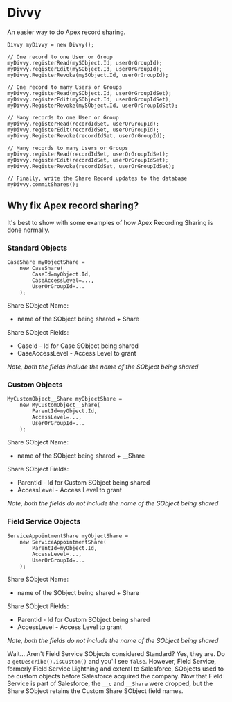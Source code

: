 # Divvy

An easier way to do Apex record sharing.


```apex
Divvy myDivvy = new Divvy();

// One record to one User or Group
myDivvy.registerRead(mySObject.Id, userOrGroupId);
myDivvy.registerEdit(mySObject.Id, userOrGroupId);
myDivvy.RegisterRevoke(mySObject.Id, userOrGroupId);

// One record to many Users or Groups
myDivvy.registerRead(mySObject.Id, userOrGroupIdSet);
myDivvy.registerEdit(mySObject.Id, userOrGroupIdSet);
myDivvy.RegisterRevoke(mySObject.Id, userOrGroupIdSet);

// Many records to one User or Group
myDivvy.registerRead(recordIdSet, userOrGroupId);
myDivvy.registerEdit(recordIdSet, userOrGroupId);
myDivvy.RegisterRevoke(recordIdSet, userOrGroupId);

// Many records to many Users or Groups
myDivvy.registerRead(recordIdSet, userOrGroupIdSet);
myDivvy.registerEdit(recordIdSet, userOrGroupIdSet);
myDivvy.RegisterRevoke(recordIdSet, userOrGroupIdSet);

// Finally, write the Share Record updates to the database
myDivvy.commitShares();
```


## Why fix Apex record sharing?

It's best to show with some examples of how Apex Recording Sharing is done normally.


### Standard Objects

```apex
CaseShare myObjectShare =
    new CaseShare(
        CaseId=myObject.Id,
        CaseAccessLevel=...,
        UserOrGroupId=...
    );
```

Share SObject Name:

- name of the SObject being shared + Share

Share SObject Fields:

- CaseId - Id for Case SObject being shared
- CaseAccessLevel - Access Level to grant

*Note, both the fields include the name of the SObject being shared*

### Custom Objects

```apex
MyCustomObject__Share myObjectShare =
    new MyCustomObject__Share(
        ParentId=myObject.Id,
        AccessLevel=...,
        UserOrGroupId=...
    );
```

Share SObject Name:

- name of the SObject being shared + __Share

Share SObject Fields:

- ParentId - Id for Custom SObject being shared
- AccessLevel - Access Level to grant

*Note, both the fields do not include the name of the SObject being shared*


### Field Service Objects

```apex
ServiceAppointmentShare myObjectShare =
    new ServiceAppointmentShare(
        ParentId=myObject.Id,
        AccessLevel=...,
        UserOrGroupId=...
    );
```

Share SObject Name:

- name of the SObject being shared + Share

Share SObject Fields:

- ParentId - Id for Custom SObject being shared
- AccessLevel - Access Level to grant

*Note, both the fields do not include the name of the SObject being shared*

Wait... Aren't Field Service SObjects considered Standard?
Yes, they are.  Do a `getDescribe().isCustom()` and you'll see `false`.
However, Field Service, formerly Field Service Lightning and exteral to
Salesforce, SObjects used to be custom objects before Salesforce
acquired the company.  Now that Field Service is part of Salesforce, the
 `__c` and `__Share` were dropped, but the Share
SObject retains the Custom Share SObject field names.
